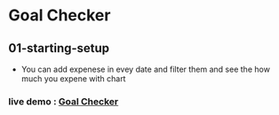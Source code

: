 #  Goal Checker

## 01-starting-setup

- You can add expenese in evey date and filter them and see the how much you expene with chart  

### live demo :  [Goal Checker ](https://course-goal-blond.vercel.app/ "The best goal checker you find")


